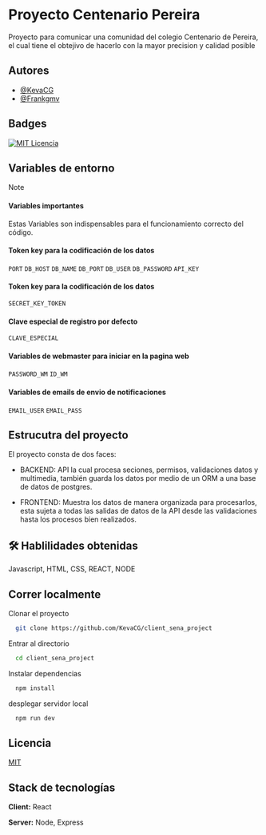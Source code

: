 
# Proyecto Centenario Pereira

Proyecto para comunicar una comunidad del colegio Centenario de Pereira, el cual tiene el obtejivo de hacerlo con la mayor precision y calidad posible


## Autores

- [@KevaCG](https://github.com/KevaCG)
- [@Frankgmv](https://github.com/frankgmv)


## Badges

[![MIT Licencia](https://img.shields.io/badge/License-MIT-green.svg)](https://choosealicense.com/licenses/mit/)

## Variables de entorno 

>[!Note]
>#### Variables importantes
>Estas Variables son indispensables para el funcionamiento correcto del código.


#### Token key para la codificación de los datos

`PORT`
`DB_HOST`
`DB_NAME`
`DB_PORT`
`DB_USER`
`DB_PASSWORD`
`API_KEY`

#### Token key para la codificación de los datos

`SECRET_KEY_TOKEN`

#### Clave especial de registro por defecto

`CLAVE_ESPECIAL`

#### Variables de webmaster para iniciar en la pagina web

`PASSWORD_WM`
`ID_WM`


#### Variables de emails de envio de notificaciones

`EMAIL_USER`
`EMAIL_PASS`
## Estrucutra del proyecto

El proyecto consta de dos faces:
- BACKEND: API la cual procesa seciones, permisos, validaciones datos y multimedia, también guarda los datos por medio de un ORM a una base de datos de postgres.

- FRONTEND: Muestra los datos de manera organizada para procesarlos, esta sujeta a todas las salidas de datos de la API desde las validaciones hasta los procesos bien realizados.






## 🛠 Hablilidades obtenidas
Javascript, HTML, CSS, REACT, NODE


## Correr localmente

Clonar el proyecto

```bash
  git clone https://github.com/KevaCG/client_sena_project
```


Entrar al directorio

```bash
  cd client_sena_project
```

Instalar dependencias

```bash
  npm install
```

desplegar servidor local

```bash
  npm run dev
```


## Licencia

[MIT](https://choosealicense.com/licenses/mit/)


## Stack de tecnologías

**Client:** React

**Server:** Node, Express

